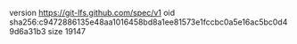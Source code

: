 version https://git-lfs.github.com/spec/v1
oid sha256:c9472886135e48aa1016458bd8a1ee81573e1fccbc0a5e16ac5bc0d49d6a31b3
size 19147
